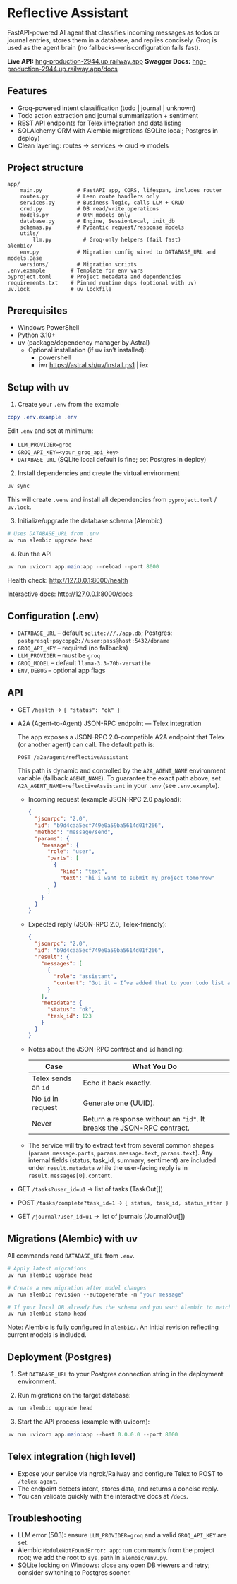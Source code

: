 # Reflective Assistant

FastAPI-powered AI agent that classifies incoming messages as todos or journal entries, stores them in a database, and replies concisely. Groq is used as the agent brain (no fallbacks—misconfiguration fails fast).

**Live API:** [hng-production-2944.up.railway.app](hng-production-2944.up.railway.app)
**Swagger Docs:** [hng-production-2944.up.railway.app/docs](hng-production-2944.up.railway.app/docs)

## Features

- Groq-powered intent classification (todo | journal | unknown)
- Todo action extraction and journal summarization + sentiment
- REST API endpoints for Telex integration and data listing
- SQLAlchemy ORM with Alembic migrations (SQLite local; Postgres in deploy)
- Clean layering: routes → services → crud → models

## Project structure

```
app/
	main.py           # FastAPI app, CORS, lifespan, includes router
	routes.py         # Lean route handlers only
	services.py       # Business logic, calls LLM + CRUD
	crud.py           # DB read/write operations
	models.py         # ORM models only
	database.py       # Engine, SessionLocal, init_db
	schemas.py        # Pydantic request/response models
	utils/
		llm.py          # Groq-only helpers (fail fast)
alembic/
	env.py            # Migration config wired to DATABASE_URL and models.Base
	versions/         # Migration scripts
.env.example        # Template for env vars
pyproject.toml      # Project metadata and dependencies
requirements.txt    # Pinned runtime deps (optional with uv)
uv.lock             # uv lockfile
```

## Prerequisites

- Windows PowerShell
- Python 3.10+
- uv (package/dependency manager by Astral)
  - Optional installation (if uv isn’t installed):
    - powershell
    - iwr https://astral.sh/uv/install.ps1 | iex

## Setup with uv

1. Create your `.env` from the example

```powershell
copy .env.example .env
```

Edit `.env` and set at minimum:

- `LLM_PROVIDER=groq`
- `GROQ_API_KEY=<your_groq_api_key>`
- `DATABASE_URL` (SQLite local default is fine; set Postgres in deploy)

2. Install dependencies and create the virtual environment

```powershell
uv sync
```

This will create `.venv` and install all dependencies from `pyproject.toml` / `uv.lock`.

3. Initialize/upgrade the database schema (Alembic)

```powershell
# Uses DATABASE_URL from .env
uv run alembic upgrade head
```

4. Run the API

```powershell
uv run uvicorn app.main:app --reload --port 8000
```

Health check: http://127.0.0.1:8000/health

Interactive docs: http://127.0.0.1:8000/docs

## Configuration (.env)

- `DATABASE_URL` – default `sqlite:///./app.db`; Postgres: `postgresql+psycopg2://user:pass@host:5432/dbname`
- `GROQ_API_KEY` – required (no fallbacks)
- `LLM_PROVIDER` – must be `groq`
- `GROQ_MODEL` – default `llama-3.3-70b-versatile`
- `ENV`, `DEBUG` – optional app flags

## API

- GET `/health` → `{ "status": "ok" }`

- A2A (Agent-to-Agent) JSON-RPC endpoint — Telex integration

  The app exposes a JSON-RPC 2.0-compatible A2A endpoint that Telex (or
  another agent) can call. The default path is:

  ```text
  POST /a2a/agent/reflectiveAssistant
  ```

  This path is dynamic and controlled by the `A2A_AGENT_NAME` environment
  variable (fallback `AGENT_NAME`). To guarantee the exact path above, set
  `A2A_AGENT_NAME=reflectiveAssistant` in your `.env` (see `.env.example`).

  - Incoming request (example JSON-RPC 2.0 payload):

    ```json
    {
      "jsonrpc": "2.0",
      "id": "b9d4caa5ecf749e0a59ba5614d01f266",
      "method": "message/send",
      "params": {
        "message": {
          "role": "user",
          "parts": [
            {
              "kind": "text",
              "text": "hi i want to submit my project tomorrow"
            }
          ]
        }
      }
    }
    ```

  - Expected reply (JSON-RPC 2.0, Telex-friendly):

    ```json
    {
      "jsonrpc": "2.0",
      "id": "b9d4caa5ecf749e0a59ba5614d01f266",
      "result": {
        "messages": [
          {
            "role": "assistant",
            "content": "Got it — I’ve added that to your todo list and scheduled a reminder for tomorrow!"
          }
        ],
        "metadata": {
          "status": "ok",
          "task_id": 123
        }
      }
    }
    ```

  - Notes about the JSON-RPC contract and `id` handling:

    | Case                | What You Do                                                           |
    | ------------------- | --------------------------------------------------------------------- |
    | Telex sends an `id` | Echo it back exactly.                                                 |
    | No `id` in request  | Generate one (UUID).                                                  |
    | Never               | Return a response without an `"id"`. It breaks the JSON-RPC contract. |

  - The service will try to extract text from several common shapes
    (`params.message.parts`, `params.message.text`, `params.text`). Any
    internal fields (status, task_id, summary, sentiment) are included
    under `result.metadata` while the user-facing reply is in
    `result.messages[0].content`.

- GET `/tasks?user_id=u1` → list of tasks (TaskOut[])

- POST `/tasks/complete?task_id=1` → `{ status, task_id, status_after }`

- GET `/journal?user_id=u1` → list of journals (JournalOut[])

## Migrations (Alembic) with uv

All commands read `DATABASE_URL` from `.env`.

```powershell
# Apply latest migrations
uv run alembic upgrade head

# Create a new migration after model changes
uv run alembic revision --autogenerate -m "your message"

# If your local DB already has the schema and you want Alembic to match it
uv run alembic stamp head
```

Note: Alembic is fully configured in `alembic/`. An initial revision reflecting current models is included.

## Deployment (Postgres)

1. Set `DATABASE_URL` to your Postgres connection string in the deployment environment.

2. Run migrations on the target database:

```powershell
uv run alembic upgrade head
```

3. Start the API process (example with uvicorn):

```powershell
uv run uvicorn app.main:app --host 0.0.0.0 --port 8000
```

## Telex integration (high level)

- Expose your service via ngrok/Railway and configure Telex to POST to `/telex-agent`.
- The endpoint detects intent, stores data, and returns a concise reply.
- You can validate quickly with the interactive docs at `/docs`.

## Troubleshooting

- LLM error (503): ensure `LLM_PROVIDER=groq` and a valid `GROQ_API_KEY` are set.
- Alembic `ModuleNotFoundError: app`: run commands from the project root; we add the root to `sys.path` in `alembic/env.py`.
- SQLite locking on Windows: close any open DB viewers and retry; consider switching to Postgres sooner.
